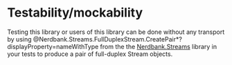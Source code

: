 # Testability/mockability

Testing this library or users of this library can be done without any transport
by using @Nerdbank.Streams.FullDuplexStream.CreatePair*?displayProperty=nameWithType from the the [Nerdbank.Streams](https://www.nuget.org/packages/nerdbank.streams) library in your tests
to produce a pair of full-duplex Stream objects.
